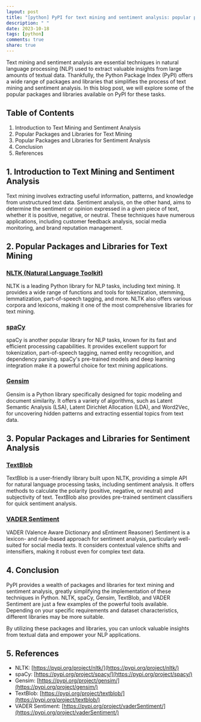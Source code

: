 ```yaml
---
layout: post
title: "[python] PyPI for text mining and sentiment analysis: popular packages and libraries"
description: " "
date: 2023-10-18
tags: [python]
comments: true
share: true
---
```


Text mining and sentiment analysis are essential techniques in natural language processing (NLP) used to extract valuable insights from large amounts of textual data. Thankfully, the Python Package Index (PyPI) offers a wide range of packages and libraries that simplifies the process of text mining and sentiment analysis. In this blog post, we will explore some of the popular packages and libraries available on PyPI for these tasks.

## Table of Contents
1. Introduction to Text Mining and Sentiment Analysis
2. Popular Packages and Libraries for Text Mining
3. Popular Packages and Libraries for Sentiment Analysis
4. Conclusion
5. References

## 1. Introduction to Text Mining and Sentiment Analysis

Text mining involves extracting useful information, patterns, and knowledge from unstructured text data. Sentiment analysis, on the other hand, aims to determine the sentiment or opinion expressed in a given piece of text, whether it is positive, negative, or neutral. These techniques have numerous applications, including customer feedback analysis, social media monitoring, and brand reputation management.

## 2. Popular Packages and Libraries for Text Mining

### [NLTK (Natural Language Toolkit)](https://pypi.org/project/nltk/)
NLTK is a leading Python library for NLP tasks, including text mining. It provides a wide range of functions and tools for tokenization, stemming, lemmatization, part-of-speech tagging, and more. NLTK also offers various corpora and lexicons, making it one of the most comprehensive libraries for text mining.

### [spaCy](https://pypi.org/project/spacy/)
spaCy is another popular library for NLP tasks, known for its fast and efficient processing capabilities. It provides excellent support for tokenization, part-of-speech tagging, named entity recognition, and dependency parsing. spaCy's pre-trained models and deep learning integration make it a powerful choice for text mining applications.

### [Gensim](https://pypi.org/project/gensim/)
Gensim is a Python library specifically designed for topic modeling and document similarity. It offers a variety of algorithms, such as Latent Semantic Analysis (LSA), Latent Dirichlet Allocation (LDA), and Word2Vec, for uncovering hidden patterns and extracting essential topics from text data.

## 3. Popular Packages and Libraries for Sentiment Analysis

### [TextBlob](https://pypi.org/project/textblob/)
TextBlob is a user-friendly library built upon NLTK, providing a simple API for natural language processing tasks, including sentiment analysis. It offers methods to calculate the polarity (positive, negative, or neutral) and subjectivity of text. TextBlob also provides pre-trained sentiment classifiers for quick sentiment analysis.

### [VADER Sentiment](https://pypi.org/project/vaderSentiment/)
VADER (Valence Aware Dictionary and sEntiment Reasoner) Sentiment is a lexicon- and rule-based approach for sentiment analysis, particularly well-suited for social media texts. It considers contextual valence shifts and intensifiers, making it robust even for complex text data.

## 4. Conclusion

PyPI provides a wealth of packages and libraries for text mining and sentiment analysis, greatly simplifying the implementation of these techniques in Python. NLTK, spaCy, Gensim, TextBlob, and VADER Sentiment are just a few examples of the powerful tools available. Depending on your specific requirements and dataset characteristics, different libraries may be more suitable.

By utilizing these packages and libraries, you can unlock valuable insights from textual data and empower your NLP applications.

## 5. References

- NLTK: [https://pypi.org/project/nltk/](https://pypi.org/project/nltk/)
- spaCy: [https://pypi.org/project/spacy/](https://pypi.org/project/spacy/)
- Gensim: [https://pypi.org/project/gensim/](https://pypi.org/project/gensim/)
- TextBlob: [https://pypi.org/project/textblob/](https://pypi.org/project/textblob/)
- VADER Sentiment: [https://pypi.org/project/vaderSentiment/](https://pypi.org/project/vaderSentiment/)